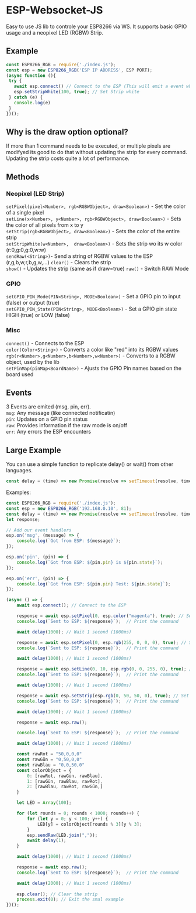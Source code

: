 # ESP-Websocket-JS
Easy to use JS lib to controle your ESP8266 via WS.
It supports basic GPIO usage and a neopixel LED (RGBW) Strip.

## Example
```js
const ESP8266_RGB = require('./index.js');
const esp = new ESP8266_RGB('ESP IP ADDRESS', ESP PORT);
(async function (){
 try {
   await esp.connect() // Connect to the ESP (This will emit a event when connected)
   esp.setStripWhite(100, true); // Set Strip white
 } catch (e) {
   console.log(e)
 }
})();
```
## Why is the draw option optional?
If more than 1 command needs to be executed, or multiple pixels are modifyed its good to do that without updating the strip for every command.
Updating the strip costs quite a lot of performance.

## Methods  
### Neopixel (LED Strip)  
`setPixel(pixel<Number>, rgb<RGBWObject>, draw<Boolean>)` - Set the color of a single pixel  
`setLine(x<Number>, y<Number>, rgb<RGBWObject>, draw<Boolean>)` - Sets the color of all pixels from x to y  
`setStrip(rgb<RGBWObject>, draw<Boolean>)` - Sets the color of the entire strip  
`setStripWhite(w<Number>,  draw<Boolean>)` - Sets the strip wo its w color (r:0,g:0,g:0,w:w)  
`sendRaw(<String>)`- Send a string of RGBW values to the ESP (r,g,b,w,r,b,g,w,...)
`clear()` - Clears the strip  
`show()` - Updates the strip (same as if draw=true) 
`raw()` - Switch RAW Mode 
### GPIO  
`setGPIO_PIN_Mode(PIN<String>, MODE<Boolean>)` - Set a GPIO pin to input (false) or output (true)  
`setGPIO_PIN_State(PIN<String>, MODE<Boolean>)` - Set a GPIO pin state HIGH (true) or LOW (false)  
### Misc  
`connect()` - Connects to the ESP  
`color(Color<String>)` - Converts a color like "red" into its RGBW values  
`rgb(r<Number>,g<Number>,b<Number>,w<Number>)` - Converts to a RGBW object, used by the lib  
`setPinMap(pinMap<BoardName>)` - Ajusts the GPIO Pin names based on the board used  

## Events
3 Events are emited (msg, pin, err).  
`msg`: Any message (like connected notificatin)  
`pin`: Updates on a GPIO pin status  
`raw`: Provides information if the raw mode is on/off  
`err`: Any errors the ESP encounters  

## Large Example
You can use a simple function to replicate delay() or wait() from other languages.
```js
const delay = (time) => new Promise(resolve => setTimeout(resolve, time));
```
Examples:
```js
const ESP8266_RGB = require('./index.js');
const esp = new ESP8266_RGB('192.168.0.10', 81);
const delay = (time) => new Promise(resolve => setTimeout(resolve, time));
let response;

// Add our event handlers
esp.on('msg', (message) => {
    console.log(`Got from ESP: ${message}`);
});

esp.on('pin', (pin) => {
    console.log(`Got from ESP: ${pin.pin} is ${pin.state}`);
});

esp.on('err', (pin) => {
    console.log(`Got from ESP: ${pin.pin} Test: ${pin.state}`);
});

(async () => {
    await esp.connect(); // Connect to the ESP

    response = await esp.setPixel(0, esp.color("magenta"), true); // Set a pixel to magenta. The function returns the command executed
    console.log(`Sent to ESP: ${response}`);  // Print the command

    await delay(1000); // Wait 1 second (1000ms)

    response = await esp.setPixel(0, esp.rgb(255, 0, 0, 0), true); // Set a pixel to red (255,0,0,0. The function returns the command executed
    console.log(`Sent to ESP: ${response}`);  // Print the command

    await delay(1000); // Wait 1 second (1000ms)

    response = await esp.setLine(0, 10, esp.rgb(0, 0, 255, 0), true); // Set pixel 0-10 to blue.The function returns the command executed
    console.log(`Sent to ESP: ${response}`);  // Print the command

    await delay(1000); // Wait 1 second (1000ms)

    response = await esp.setStrip(esp.rgb(0, 50, 50, 0), true); // Set the entire strip to cyan.The function returns the command executed
    console.log(`Sent to ESP: ${response}`);  // Print the command

    await delay(1000); // Wait 1 second (1000ms)

    response = await esp.raw();

    console.log(`Sent to ESP: ${response}`);  // Print the command

    await delay(1000); // Wait 1 second (1000ms)

    const rawRot = "50,0,0,0"
    const rawGün = "0,50,0,0"
    const rawBlau = "0,0,50,0"
    const colorObject = {
        0: [rawRot, rawGün, rawBlau],
        1: [rawGün, rawBlau, rawRot],
        2: [rawBlau, rawRot, rawGün,]
    }

    let LED = Array(100);

    for (let rounds = 0; rounds < 1000; rounds++) {
        for (let y = 0; y < 100; y++) {
            LED[y] = colorObject[rounds % 3][y % 3];
        }
        esp.sendRaw(LED.join(","));
        await delay(1);
    }

    await delay(1000); // Wait 1 second (1000ms)

    response = await esp.raw();
    console.log(`Sent to ESP: ${response}`);  // Print the command

    await delay(2000); // Wait 1 second (1000ms)
    
    esp.clear(); // Clear the strip
    process.exit(0); // Exit the smal example
})();
```
